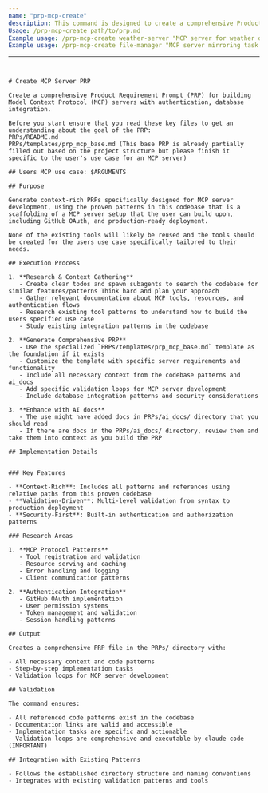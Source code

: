 ```yaml
---
name: "prp-mcp-create"
description: This command is designed to create a comprehensive Product Requirement Prompt (PRP) for building Model Context Protocol (MCP) servers referencing this codebase patterns mirroring tool setups for the users specific requirements.
Usage: /prp-mcp-create path/to/prp.md
Example usage: /prp-mcp-create weather-server "MCP server for weather data with API integration"
Example usage: /prp-mcp-create file-manager "MCP server mirroring task master mcp"
```
---
```


# Create MCP Server PRP

Create a comprehensive Product Requirement Prompt (PRP) for building Model Context Protocol (MCP) servers with authentication, database integration.

Before you start ensure that you read these key files to get an understanding about the goal of the PRP:
PRPs/README.md
PRPs/templates/prp_mcp_base.md (This base PRP is already partially filled out based on the project structure but please finish it specific to the user's use case for an MCP server)

## Users MCP use case: $ARGUMENTS

## Purpose

Generate context-rich PRPs specifically designed for MCP server development, using the proven patterns in this codebase that is a scaffolding of a MCP server setup that the user can build upon, including GitHub OAuth, and production-ready deployment.

None of the existing tools will likely be reused and the tools should be created for the users use case specifically tailored to their needs.

## Execution Process

1. **Research & Context Gathering**
   - Create clear todos and spawn subagents to search the codebase for similar features/patterns Think hard and plan your approach
   - Gather relevant documentation about MCP tools, resources, and authentication flows
   - Research existing tool patterns to understand how to build the users specified use case
   - Study existing integration patterns in the codebase

2. **Generate Comprehensive PRP**
   - Use the specialized `PRPs/templates/prp_mcp_base.md` template as the foundation if it exists
   - Customize the template with specific server requirements and functionality
   - Include all necessary context from the codebase patterns and ai_docs
   - Add specific validation loops for MCP server development
   - Include database integration patterns and security considerations

3. **Enhance with AI docs**
   - The use might have added docs in PRPs/ai_docs/ directory that you should read
   - If there are docs in the PRPs/ai_docs/ directory, review them and take them into context as you build the PRP

## Implementation Details


### Key Features

- **Context-Rich**: Includes all patterns and references using relative paths from this proven codebase
- **Validation-Driven**: Multi-level validation from syntax to production deployment
- **Security-First**: Built-in authentication and authorization patterns

### Research Areas

1. **MCP Protocol Patterns**
   - Tool registration and validation
   - Resource serving and caching
   - Error handling and logging
   - Client communication patterns

2. **Authentication Integration**
   - GitHub OAuth implementation
   - User permission systems
   - Token management and validation
   - Session handling patterns

## Output

Creates a comprehensive PRP file in the PRPs/ directory with:

- All necessary context and code patterns
- Step-by-step implementation tasks
- Validation loops for MCP server development

## Validation

The command ensures:

- All referenced code patterns exist in the codebase
- Documentation links are valid and accessible
- Implementation tasks are specific and actionable
- Validation loops are comprehensive and executable by claude code (IMPORTANT)

## Integration with Existing Patterns

- Follows the established directory structure and naming conventions
- Integrates with existing validation patterns and tools
